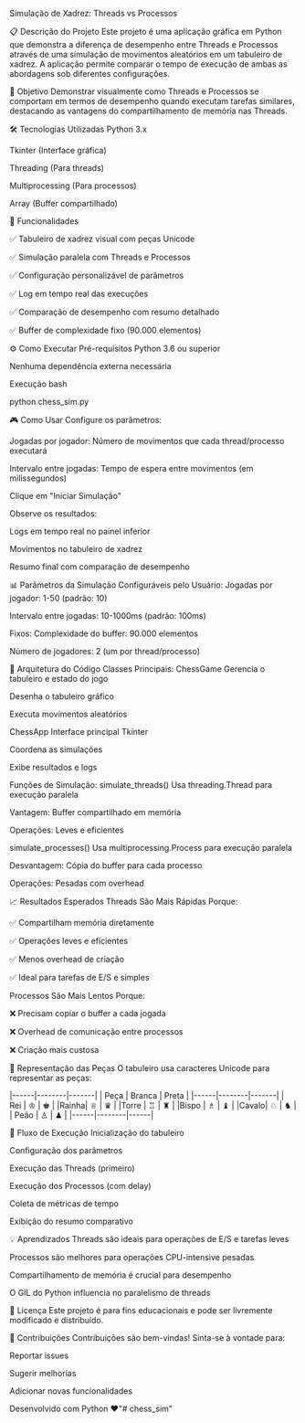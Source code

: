 Simulação de Xadrez: Threads vs Processos

📋 Descrição do Projeto
Este projeto é uma aplicação gráfica em Python que demonstra a diferença de desempenho entre Threads e Processos através de uma simulação de movimentos aleatórios em um tabuleiro de xadrez. A aplicação permite comparar o tempo de execução de ambas as abordagens sob diferentes configurações.

🎯 Objetivo
Demonstrar visualmente como Threads e Processos se comportam em termos de desempenho quando executam tarefas similares, destacando as vantagens do compartilhamento de memória nas Threads.

🛠️ Tecnologias Utilizadas
Python 3.x

Tkinter (Interface gráfica)

Threading (Para threads)

Multiprocessing (Para processos)

Array (Buffer compartilhado)

🚀 Funcionalidades

✅ Tabuleiro de xadrez visual com peças Unicode

✅ Simulação paralela com Threads e Processos

✅ Configuração personalizável de parâmetros

✅ Log em tempo real das execuções

✅ Comparação de desempenho com resumo detalhado

✅ Buffer de complexidade fixo (90.000 elementos)

⚙️ Como Executar
Pré-requisitos
Python 3.6 ou superior

Nenhuma dependência externa necessária

Execução
bash

python chess_sim.py

🎮 Como Usar
Configure os parâmetros:

Jogadas por jogador: Número de movimentos que cada thread/processo executará

Intervalo entre jogadas: Tempo de espera entre movimentos (em milissegundos)

Clique em "Iniciar Simulação"

Observe os resultados:

Logs em tempo real no painel inferior

Movimentos no tabuleiro de xadrez

Resumo final com comparação de desempenho

📊 Parâmetros da Simulação
Configuráveis pelo Usuário:
Jogadas por jogador: 1-50 (padrão: 10)

Intervalo entre jogadas: 10-1000ms (padrão: 100ms)

Fixos:
Complexidade do buffer: 90.000 elementos

Número de jogadores: 2 (um por thread/processo)

🔧 Arquitetura do Código
Classes Principais:
ChessGame
Gerencia o tabuleiro e estado do jogo

Desenha o tabuleiro gráfico

Executa movimentos aleatórios

ChessApp
Interface principal Tkinter

Coordena as simulações

Exibe resultados e logs

Funções de Simulação:
simulate_threads()
Usa threading.Thread para execução paralela

Vantagem: Buffer compartilhado em memória

Operações: Leves e eficientes

simulate_processes()
Usa multiprocessing.Process para execução paralela

Desvantagem: Cópia do buffer para cada processo

Operações: Pesadas com overhead

📈 Resultados Esperados
Threads São Mais Rápidas Porque:

✅ Compartilham memória diretamente

✅ Operações leves e eficientes

✅ Menos overhead de criação

✅ Ideal para tarefas de E/S e simples

Processos São Mais Lentos Porque:

❌ Precisam copiar o buffer a cada jogada

❌ Overhead de comunicação entre processos

❌ Criação mais custosa

🎨 Representação das Peças
O tabuleiro usa caracteres Unicode para representar as peças:

|------|--------|-------|
| Peça | Branca	| Preta |
|------|--------|-------|
| Rei  |   ♔   |   ♚  | 
|Rainha|   ♕   |   ♛  |
|Torre |   ♖   |   ♜  |
|Bispo |   ♗   |   ♝  |
|Cavalo|   ♘   |   ♞  |
| Peão |   ♙   |   ♟  |
|------|--------|------|

🔄 Fluxo de Execução
Inicialização do tabuleiro

Configuração dos parâmetros

Execução das Threads (primeiro)

Execução dos Processos (com delay)

Coleta de métricas de tempo

Exibição do resumo comparativo

💡 Aprendizados
Threads são ideais para operações de E/S e tarefas leves

Processos são melhores para operações CPU-intensive pesadas

Compartilhamento de memória é crucial para desempenho

O GIL do Python influencia no paralelismo de threads

📝 Licença
Este projeto é para fins educacionais e pode ser livremente modificado e distribuído.

🤝 Contribuições
Contribuições são bem-vindas! Sinta-se à vontade para:

Reportar issues

Sugerir melhorias

Adicionar novas funcionalidades

Desenvolvido com Python ♥️"# chess_sim" 